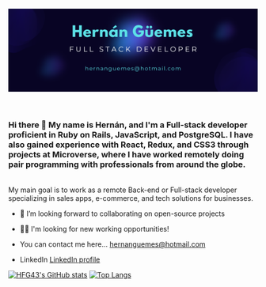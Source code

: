 <p align="center">
  <img src="./Hernán Güemes.png"/>
</p>  
<br>

### Hi there 👋 My name is Hernán, and I'm a Full-stack developer proficient in Ruby on Rails, JavaScript, and PostgreSQL. I have also gained experience with React, Redux, and CSS3 through projects at Microverse, where I have worked remotely doing pair programming with professionals from around the globe. 
<br>
My main goal is to work as a remote Back-end or Full-stack developer specializing in sales apps, e-commerce, and tech solutions for businesses.

- 👯 I’m looking forward to collaborating on open-source projects
- 🐱‍💻 I'm looking for new working opportunities!

- You can contact me here... hernanguemes@hotmail.com
- LinkedIn [LinkedIn profile](https://www.linkedin.com/in/hernanguemes/)

  
[![HFG43's GitHub stats](https://github-readme-stats.vercel.app/api?username=HFG43)](https://github.com/HFG43/github-readme-stats)
[![Top Langs](https://github-readme-stats.vercel.app/api/top-langs/?username=HFG43&layout=compact)](https://github.com/HFG43/github-readme-stats)
